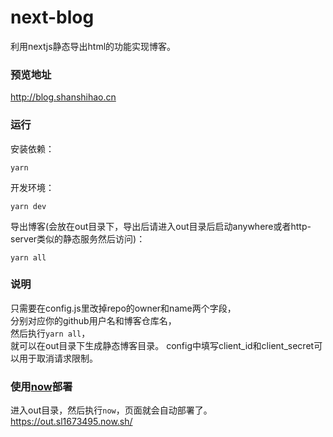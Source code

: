 # next-blog
利用nextjs静态导出html的功能实现博客。

### 预览地址
http://blog.shanshihao.cn

### 运行
安装依赖：
```
yarn
```
开发环境：
```
yarn dev
```
导出博客(会放在out目录下，导出后请进入out目录后启动anywhere或者http-server类似的静态服务然后访问)：
```
yarn all
```

### 说明
只需要在config.js里改掉repo的owner和name两个字段，  
分别对应你的github用户名和博客仓库名，  
然后执行`yarn all`，  
就可以在out目录下生成静态博客目录。
config中填写client_id和client_secret可以用于取消请求限制。

### 使用[now](https://zeit.co/home)部署
进入out目录，然后执行`now`，页面就会自动部署了。
https://out.sl1673495.now.sh/
